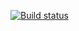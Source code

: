 [![Build status](https://ci.appveyor.com/api/projects/status/dyd1a1pc2oocvowa?svg=true)](https://ci.appveyor.com/project/Dina18013/artifacts)
